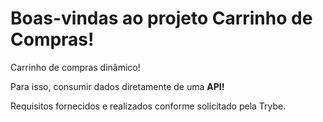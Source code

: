 # Boas-vindas ao projeto Carrinho de Compras!


Carrinho de compras dinâmico!

Para isso, consumir dados diretamente de uma **API!** 

Requisitos fornecidos e realizados conforme solicitado pela Trybe.
